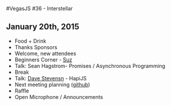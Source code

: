 #VegasJS #36 - Interstellar
## January 20th, 2015

- Food + Drink
- Thanks Sponsors
- Welcome, new attendees
- Beginners Corner - [Suz](http://twitter.com/noopkat)
- Talk: Sean Hagstrom- Promises / Asynchronous Programming
- Break
- Talk: [Dave Stevensn](https://twitter.com/shakefon) - HapiJS
- Next meeting planning ([github](https://github.com/vegasjs/Meetings/issues))
- Raffle
- Open Microphone / Announcements
